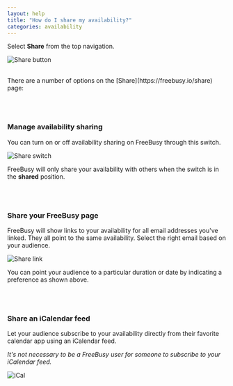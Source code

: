 ```yaml
---
layout: help
title: "How do I share my availability?"
categories: availability
---
```


Select **Share** from the top navigation.

![Share button](https://i.imgur.com/Px64Woa.png)

<br>
There are a number of options on the [Share](https://freebusy.io/share) page:

<br><br>

### **Manage availability sharing**
You can turn on or off availability sharing on FreeBusy through this switch.
<br>

![Share switch](https://i.imgur.com/mAUR3W8.png)

FreeBusy will only share your availability with others when the switch is in the **shared** position.

<br><br>

### **Share your FreeBusy page**
FreeBusy will show links to your availability for all email addresses you've linked.
They all point to the same availability. Select the right email based on your audience.
<br>

![Share link](https://i.imgur.com/wYnVFWs.png)
<br>

You can point your audience to a particular duration or date by indicating a preference as shown above.

<br><br>

### **Share an iCalendar feed**

Let your audience subscribe to your availability directly from their favorite calendar app using an iCalendar feed.

*It's not necessary to be a FreeBusy user for someone to subscribe to your iCalendar feed.*
<br>

![iCal](https://i.imgur.com/Fl5dYzA.png)
